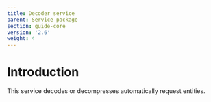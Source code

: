 ```yaml
---
title: Decoder service
parent: Service package
section: guide-core
version: '2.6'
weight: 4
---
```

# Introduction

This service decodes or decompresses automatically request entities.

